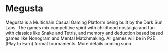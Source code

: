 # Megusta

Megusta is a Multichain Casual Gaming Platform being built by the Dark Sun Labs. The games mix competitive spirit with childhood nostalgia and fun with classics like Snake and Tetris, and memory and deduction based based games like Nonogram and Mental Matchmaking. All games will be in P2E (Play to Earn) format tournaments. More details coming soon.
